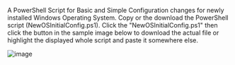 A PowerShell Script for Basic and Simple Configuration changes for newly installed Windows Operating System.
Copy or the download the PowerShell script (NewOSInitialConfig.ps1). Click the "NewOSInitialConfig.ps1" then click the button in the sample image below to download the actual file or highlight the displayed whole script and paste it somewhere else.

![image](https://github.com/user-attachments/assets/d87bda8c-1e8c-4cac-b5c4-1462245249f7)

